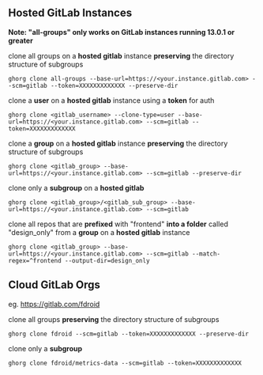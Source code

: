 ## Hosted GitLab Instances


**Note: "all-groups" only works on GitLab instances running 13.0.1 or greater**

clone all groups on a **hosted gitlab** instance **preserving** the directory structure of subgroups

```
ghorg clone all-groups --base-url=https://<your.instance.gitlab.com> --scm=gitlab --token=XXXXXXXXXXXXX --preserve-dir
```

clone a **user** on a **hosted gitlab** instance using a **token** for auth

```
ghorg clone <gitlab_username> --clone-type=user --base-url=https://<your.instance.gitlab.com> --scm=gitlab --token=XXXXXXXXXXXXX
```

clone a **group** on a **hosted gitlab** instance **preserving** the directory structure of subgroups

```
ghorg clone <gitlab_group> --base-url=https://<your.instance.gitlab.com> --scm=gitlab --preserve-dir
```

clone only a **subgroup** on a **hosted gitlab**

```
ghorg clone <gitlab_group>/<gitlab_sub_group> --base-url=https://<your.instance.gitlab.com> --scm=gitlab
```

clone all repos that are **prefixed** with "frontend" **into a folder** called "design_only" from a **group** on a **hosted gitlab** instance

```
ghorg clone <gitlab_group> --base-url=https://<your.instance.gitlab.com> --scm=gitlab --match-regex=^frontend --output-dir=design_only
```

## Cloud GitLab Orgs

eg. https://gitlab.com/fdroid

clone all groups **preserving** the directory structure of subgroups

```
ghorg clone fdroid --scm=gitlab --token=XXXXXXXXXXXXX --preserve-dir
```

clone only a **subgroup**

```
ghorg clone fdroid/metrics-data --scm=gitlab --token=XXXXXXXXXXXXX
```
